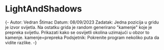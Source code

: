 # LightAndShadows
{-   Autor: Vedran Štimac   Datum: 08/09/2023   Zadatak: Jedna pozicija u gridu je izvor svijetla. Na ostatku grida je random   generirano "kamenje" koje je prepreka svijetlu. Prikazati kako se osvijetli okolina   uzimajući u obzor to kamenje.   kamenje=prepreka   Podsjetnik: Pokrenite program nekoliko puta da vidite razlike. -}
